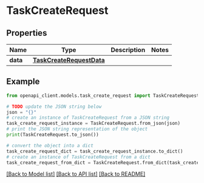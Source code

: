 # TaskCreateRequest


## Properties

Name | Type | Description | Notes
------------ | ------------- | ------------- | -------------
**data** | [**TaskCreateRequestData**](TaskCreateRequestData.md) |  | 

## Example

```python
from openapi_client.models.task_create_request import TaskCreateRequest

# TODO update the JSON string below
json = "{}"
# create an instance of TaskCreateRequest from a JSON string
task_create_request_instance = TaskCreateRequest.from_json(json)
# print the JSON string representation of the object
print(TaskCreateRequest.to_json())

# convert the object into a dict
task_create_request_dict = task_create_request_instance.to_dict()
# create an instance of TaskCreateRequest from a dict
task_create_request_from_dict = TaskCreateRequest.from_dict(task_create_request_dict)
```
[[Back to Model list]](../README.md#documentation-for-models) [[Back to API list]](../README.md#documentation-for-api-endpoints) [[Back to README]](../README.md)


